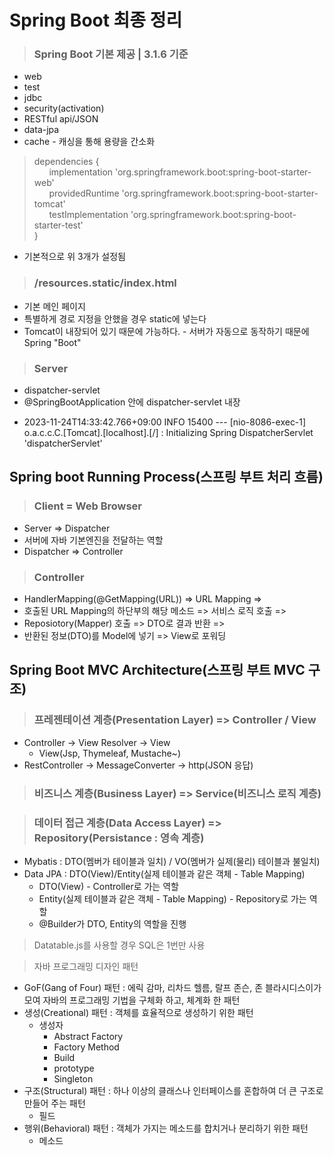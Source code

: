 # Spring Boot 최종 정리

> <h3>Spring Boot 기본 제공 | 3.1.6 기준</h3>
- web
- test
- jdbc
- security(activation)
- RESTful api/JSON
- data-jpa
- cache - 캐싱을 통해 용량을 간소화

> dependencies {<br/>
&nbsp;  &nbsp;  &nbsp; implementation 'org.springframework.boot:spring-boot-starter-web'<br/>
&nbsp;  &nbsp;  &nbsp; providedRuntime 'org.springframework.boot:spring-boot-starter-tomcat'<br/>
&nbsp;  &nbsp;  &nbsp; testImplementation 'org.springframework.boot:spring-boot-starter-test'<br/>
}
- 기본적으로 위 3개가 설정됨

> <h3>/resources.static/index.html</h3>
- 기본 메인 페이지
- 특별하게 경로 지정을 안했을 경우 static에 넣는다 
- Tomcat이 내장되어 있기 때문에 가능하다. - 서버가 자동으로 동작하기 때문에 Spring "Boot"

> <h3>Server</h3> 
- dispatcher-servlet
- @SpringBootApplication 안에 dispatcher-servlet 내장
- <p>2023-11-24T14:33:42.766+09:00  INFO 15400 --- [nio-8086-exec-1] o.a.c.c.C.[Tomcat].[localhost].[/]       : Initializing Spring DispatcherServlet 'dispatcherServlet'</p>

## Spring boot Running Process(스프링 부트 처리 흐름)
> <h3>Client = Web Browser</h3>
- Server => Dispatcher
- 서버에 자바 기본엔진을 전달하는 역할
- Dispatcher => Controller

> <h3>Controller</h3>
- HandlerMapping(@GetMapping(URL)) => URL Mapping =>
- 호출된 URL Mapping의 하단부의 해당 메소드 => 서비스 로직 호출 =>
- Reposiotory(Mapper) 호출 => DTO로 결과 반환 =>
- 반환된 정보(DTO)를 Model에 넣기 => View로 포워딩

## Spring Boot MVC Architecture(스프링 부트 MVC 구조)
> <h3>프레젠테이션 계층(Presentation Layer) => Controller / View</h3>
- Controller -> View Resolver -> View
  - View(Jsp, Thymeleaf, Mustache~)
- RestController -> MessageConverter -> http(JSON 응답)

> <h3>비즈니스 계층(Business Layer) => Service(비즈니스 로직 계층)</h3>

> <h3>데이터 접근 계층(Data Access Layer) => Repository(Persistance : 영속 계층)</h3>
- Mybatis : DTO(멤버가 테이블과 일치) / VO(멤버가 실제(물리) 테이블과 불일치)
- Data JPA : DTO(View)/Entity(실제 테이블과 같은 객체 - Table Mapping)
  - DTO(View) - Controller로 가는 역할
  - Entity(실제 테이블과 같은 객체 - Table Mapping) - Repository로 가는 역할
  - @Builder가 DTO, Entity의 역할을 진행


> Datatable.js를 사용할 경우 SQL은 1번만 사용

> 자바 프로그래밍 디자인 패턴
- GoF(Gang of Four) 패턴 : 에릭 감마, 리차드 헬름, 랄프 존슨, 존 블라시디스이가 모여 자바의 프로그래밍 기법을 구체화 하고, 체계화 한 패턴
- 생성(Creational) 패턴 : 객체를 효율적으로 생성하기 위한 패턴
  - 생성자
    - Abstract Factory
    - Factory Method
    - Build
    - prototype
    - Singleton
- 구조(Structural) 패턴 : 하나 이상의 클래스나 인터페이스를 혼합하여 더 큰 구조로 만들어 주는 패턴
  - 필드
- 행위(Behavioral) 패턴 : 객체가 가지는 메소드를 합치거나 분리하기 위한 패턴
  - 메소드